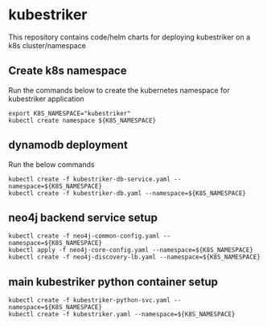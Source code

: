 # kubestriker
This repository contains code/helm charts for deploying kubestriker on a k8s cluster/namespace

## Create k8s namespace
Run the commands below to create the kubernetes namespace for kubestriker application

```
export K8S_NAMESPACE="kubestriker"
kubectl create namespace ${K8S_NAMESPACE}
```
## dynamodb deployment
Run the below commands

```
kubectl create -f kubestriker-db-service.yaml --namespace=${K8S_NAMESPACE}
kubectl create -f kubestriker-db.yaml --namespace=${K8S_NAMESPACE}
```

## neo4j backend service setup
```
kubectl create -f neo4j-common-config.yaml --namespace=${K8S_NAMESPACE}
kubectl apply -f neo4j-core-config.yaml --namespace=${K8S_NAMESPACE}
kubectl create -f neo4j-discovery-lb.yaml --namespace=${K8S_NAMESPACE}
```
## main kubestriker python container setup
```
kubectl create -f kubestriker-python-svc.yaml --namespace=${K8S_NAMESPACE}
kubectl create -f kubestriker.yaml --namespace=${K8S_NAMESPACE}
```